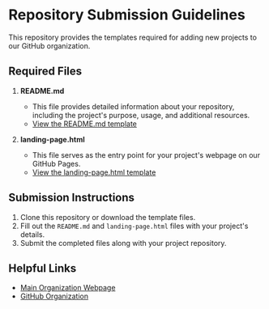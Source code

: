 # Repository Submission Guidelines

This repository provides the templates required for adding new projects to our GitHub organization.

## Required Files

1. **README.md**  
   - This file provides detailed information about your repository, including the project's purpose, usage, and additional resources.
   - [View the README.md template](./templates/repo-readme.mdREADME.md)

2. **landing-page.html**  
   - This file serves as the entry point for your project's webpage on our GitHub Pages.
   - [View the landing-page.html template](./templates/landing-page.html)

## Submission Instructions

1. Clone this repository or download the template files.
2. Fill out the `README.md` and `landing-page.html` files with your project's details.
3. Submit the completed files along with your project repository.

## Helpful Links

- [Main Organization Webpage](https://iwb.github.io)  
- [GitHub Organization](https://github.com/iwb)
